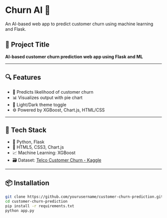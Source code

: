 # Churn AI 🎯
An AI-based web app to predict customer churn using machine learning and Flask.

## 📘 Project Title
**AI-based customer churn prediction web app using Flask and ML**

---

## 🔍 Features
- 🔎 Predicts likelihood of customer churn
- 📊 Visualizes output with pie chart
- 🌙 Light/Dark theme toggle
- ⚙️ Powered by XGBoost, Chart.js, HTML/CSS

---

## 🚀 Tech Stack
- 🐍 Python, Flask
- 🧾 HTML5, CSS3, Chart.js
- 📈 Machine Learning: XGBoost
- 🗃️ Dataset: [Telco Customer Churn - Kaggle](https://www.kaggle.com/datasets/blastchar/telco-customer-churn)

---
## 📦 Installation

```bash
git clone https://github.com/yourusername/customer-churn-prediction.git
cd customer-churn-prediction
pip install -r requirements.txt
python app.py
